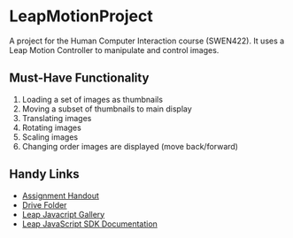 # LeapMotionProject
A project for the Human Computer Interaction course (SWEN422). It uses a Leap Motion Controller to manipulate and control images. 

## Must-Have Functionality
1. Loading a set of images as thumbnails
2. Moving a subset of thumbnails to main display
3. Translating images
4. Rotating images
5. Scaling images
6. Changing order images are displayed (move back/forward)

## Handy Links
- [Assignment Handout](http://ecs.victoria.ac.nz/foswiki/pub/Courses/SWEN422_2015T2/Assignments/2015_SWEN422_Assignment1.pdf)
- [Drive Folder](https://drive.google.com/folderview?id=0B2B8cmOBjmQ-flBGNEFUN2o1cTZaZHAtVGNteTdYSlBZclFpSmlQUFE5elJKTmFGRFloeTQ&usp=sharing)
- [Leap Javacript Gallery](https://developer.leapmotion.com/gallery/tags/javascript)
- [Leap JavaScript SDK Documentation](https://developer.leapmotion.com/documentation/javascript/index.html)

